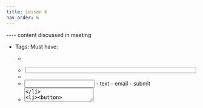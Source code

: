 ```yaml
---
title: Lesson 6
nav_order: 6
---
```


---- content discussed in meeting

- Tags:
Must have:

    - <form>
    - <fieldset>
    - <label>
    - <input>
        - text
        - email
        - submit
    - <textarea>
    - <button>


Others:

    - <select>
    - <option>
    - Other inputs <input>
        - file

-----

The project should just have a simple form on a Contact Me Page
- Name
- Email
- Message
- Submit

------- end

# Session Title

## Class Agenda

1. Intro to...
2. HTML Tags..
3. ...etc

## 1. Intro to ...

HTML is...

## 2. HTML Tags ...

HTML tags are...

## 3. Section 3...

# Exercise Description

(a short explanation of what exercises are done during the class)

- Download VS Code
- Make a short Hello World example

# Glossary & Terminology

(please give related terms and vocabulary that you taught during the class)

- `html tag` - An html tag is
- `hypertext` - Hypertext means this and that
- `...` - ...

---

# Homework

For next session please prepare this and that, etc...

# Resources

(please make sure to give links)

- link to ... https://www.w3schools.com/html/
- ...
- ...
